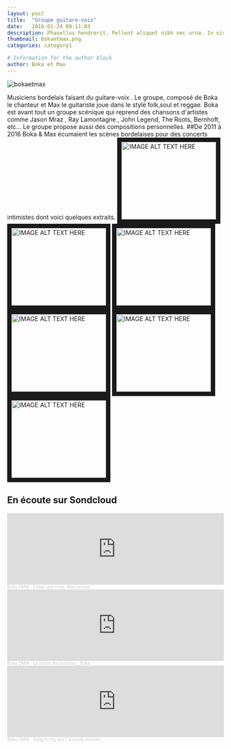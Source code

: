 ```yaml
---
layout: post
title:  "Groupe guitare-voix"
date:   2016-01-24 09:11:03
description: Phasellus hendrerit. Pellent aliquet nibh nec urna. In nis aliquet vel, dapibus id,mattis.
thumbnail: bokaetmax.png
categories: category1

# Information for the author block
author: Boka et Max
---
```


![bokaetmax]({{site.url}}/assets/img/boka&max.png)

Musiciens bordelais faisant du guitare-voix . Le groupe, composé de Boka le chanteur et Max le guitariste joue dans le style folk,soul et reggae.
Boka est avant tout un groupe scénique qui reprend des chansons d'artistes comme Jason Mraz , Ray Lamontagne , John Legend, The Roots, Bernhoft, etc...
Le groupe propose aussi des compositions personnelles.
##De 2011 à 2016 Boka & Max écumaient les scènes bordelaises pour des concerts intimistes dont voici quelques extraits.
<a href="https://www.youtube.com/watch?time_continue=1&v=ytAweVdQrCQ&feature=emb_logo" target="_blank"><img src="{{site.url}}/assets/img/boka-one.png"
alt="IMAGE ALT TEXT HERE" width="220" height="180" border="10" /></a>
<a href="https://www.youtube.com/watch?v=c5hMDZrSDU4&feature=emb_logo" target="_blank"><img src="{{site.url}}/assets/img/boka-two.png"
alt="IMAGE ALT TEXT HERE" width="220" height="180" border="10" /></a>
<a href="https://www.youtube.com/watch?v=IuaS1dGOjfA&feature=emb_logo" target="_blank"><img src="{{site.url}}/assets/img/boka-three.png"
alt="IMAGE ALT TEXT HERE" width="220" height="180" border="10" /></a>
<a href="https://www.youtube.com/watch?v=TPPKg-9q1Mw&feature=emb_logo" target="_blank"><img src="{{site.url}}/assets/img/boka-four.png"
alt="IMAGE ALT TEXT HERE" width="220" height="180" border="10" /></a>
<a href="https://www.youtube.com/watch?v=3ZweAZnnrLI&feature=emb_logo" target="_blank"><img src="{{site.url}}/assets/img/boka-five.png"
alt="IMAGE ALT TEXT HERE" width="220" height="180" border="10" /></a>
<a href="https://www.youtube.com/watch?v=GohE7Qc4dWw&feature=emb_logo" target="_blank"><img src="{{site.url}}/assets/img/boka-six2.png"
alt="IMAGE ALT TEXT HERE" width="220" height="180" border="10" /></a>

## En écoute sur Sondcloud
<iframe width="100%" height="166" scrolling="no" frameborder="no" allow="autoplay" src="https://w.soundcloud.com/player/?url=https%3A//api.soundcloud.com/tracks/808932934&color=%23ff5500&auto_play=false&hide_related=false&show_comments=true&show_user=true&show_reposts=false&show_teaser=true"></iframe><div style="font-size: 10px; color: #cccccc;line-break: anywhere;word-break: normal;overflow: hidden;white-space: nowrap;text-overflow: ellipsis; font-family: Interstate,Lucida Grande,Lucida Sans Unicode,Lucida Sans,Garuda,Verdana,Tahoma,sans-serif;font-weight: 100;"><a href="https://soundcloud.com/jean-yves-doffou" title="Boka OMW" target="_blank" style="color: #cccccc; text-decoration: none;">Boka OMW</a> · <a href="https://soundcloud.com/jean-yves-doffou/il-etait-une-envie-max-version" title="Il était une envie- Max version" target="_blank" style="color: #cccccc; text-decoration: none;">Il était une envie- Max version</a></div>

<iframe width="100%" height="166" scrolling="no" frameborder="no" allow="autoplay" src="https://w.soundcloud.com/player/?url=https%3A//api.soundcloud.com/tracks/70092442&color=%23ff5500&auto_play=false&hide_related=false&show_comments=true&show_user=true&show_reposts=false&show_teaser=true"></iframe><div style="font-size: 10px; color: #cccccc;line-break: anywhere;word-break: normal;overflow: hidden;white-space: nowrap;text-overflow: ellipsis; font-family: Interstate,Lucida Grande,Lucida Sans Unicode,Lucida Sans,Garuda,Verdana,Tahoma,sans-serif;font-weight: 100;"><a href="https://soundcloud.com/jean-yves-doffou" title="Boka OMW" target="_blank" style="color: #cccccc; text-decoration: none;">Boka OMW</a> · <a href="https://soundcloud.com/jean-yves-doffou/le-secret-des-hommes-boka" title="Le secret des hommes_ Boka" target="_blank" style="color: #cccccc; text-decoration: none;">Le secret des hommes_ Boka</a></div>

<iframe width="100%" height="166" scrolling="no" frameborder="no" allow="autoplay" src="https://w.soundcloud.com/player/?url=https%3A//api.soundcloud.com/tracks/69634723&color=%23ff5500&auto_play=false&hide_related=false&show_comments=true&show_user=true&show_reposts=false&show_teaser=true"></iframe><div style="font-size: 10px; color: #cccccc;line-break: anywhere;word-break: normal;overflow: hidden;white-space: nowrap;text-overflow: ellipsis; font-family: Interstate,Lucida Grande,Lucida Sans Unicode,Lucida Sans,Garuda,Verdana,Tahoma,sans-serif;font-weight: 100;"><a href="https://soundcloud.com/jean-yves-doffou" title="Boka OMW" target="_blank" style="color: #cccccc; text-decoration: none;">Boka OMW</a> · <a href="https://soundcloud.com/jean-yves-doffou/song-for-my-son-acoustic" title="Song for my son ( acoustic version)" target="_blank" style="color: #cccccc; text-decoration: none;">Song for my son ( acoustic version)</a></div>
